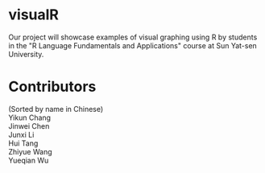 # visualR
Our project will showcase examples of visual graphing using R by students in the "R Language Fundamentals and Applications" course at Sun Yat-sen University.

# Contributors
(Sorted by name in Chinese)  
Yikun Chang  
Jinwei Chen  
Junxi Li  
Hui Tang  
Zhiyue Wang  
Yueqian Wu  
